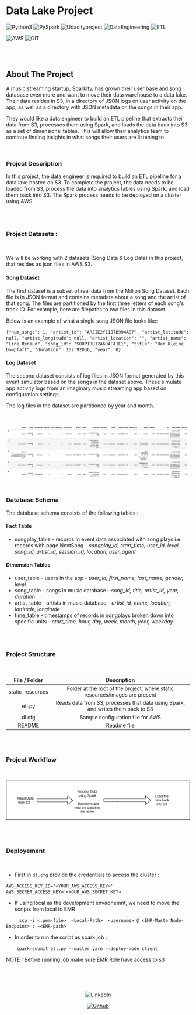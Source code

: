 # Data Lake Project

![Python3](https://img.shields.io/badge/python3-%20-blue) 
![PySpark](https://img.shields.io/badge/PySpark-%20-red)
![Udacityproject](https://img.shields.io/badge/Udacity-Project-blue) 
![DataEngineering](https://img.shields.io/badge/Data-Engineering-green)
![ETL](https://img.shields.io/badge/ETL-%20-brightgreen)

![AWS](https://img.shields.io/badge/Amazon_AWS-FF9900?style=for-the-badge&logo=amazonaws&logoColor=white)
![GIT](https://img.shields.io/badge/GIT-E44C30?style=for-the-badge&logo=git&logoColor=white)

<br> <br>

<!-- ABOUT THE PROJECT -->
## About The Project

A music streaming startup, Sparkify, has grown their user base and song database even more and want to move their data warehouse to a data lake. Their data resides in S3, in a directory of JSON logs on user activity on the app, as well as a directory with JSON metadata on the songs in their app.

They would like a data engineer to build an ETL pipeline that extracts their data from S3, processes them using Spark, and loads the data back into S3 as a set of dimensional tables. This will allow their analytics team to continue finding insights in what songs their users are listening to.

<br>

### Project Description

In this project, the data engineer is required to build an ETL pipeline for a data lake hosted on S3. To complete the project, the data needs to be loaded from S3, process the data into analytics tables using Spark, and load them back into S3. The Spark process needs to be deployed on a cluster using AWS.

<br><br>

### Project Datasets :

<br>

We will be working with 2 datasets (Song Data & Log Data) in this project, that resides as json files in AWS S3.

#### Song Dataset
The first dataset is a subset of real data from the Million Song Dataset. Each file is in JSON format and contains metadata about a song and the artist of that song. The files are partitioned by the first three letters of each song's track ID. For example, here are filepaths to two files in this dataset.

Below is an example of what a single song JSON file looks like:
```
{"num_songs": 1, "artist_id": "ARJIE2Y1187B994AB7", "artist_latitude": null, "artist_longitude": null, "artist_location": "", "artist_name": "Line Renaud", "song_id": "SOUPIRU12A6D4FA1E1", "title": "Der Kleine Dompfaff", "duration": 152.92036, "year": 0}
```

#### Log Dataset
The second dataset consists of log files in JSON format generated by this event simulator based on the songs in the dataset above. These simulate app activity logs from an imaginary music streaming app based on configuration settings.

The log files in the dataset are partitioned by year and month. 

<br>

![log_data](/static_resources/log-data.png)
<br><br>

### Database Schema

The database schema consists of the following tables : 

####  Fact Table
- songplay_table - records in event data associated with song plays i.e. records with page NextSong -  *songplay_id, start_time, user_id, level, song_id, artist_id, session_id, location, user_agent*

#### Dimension Tables
- user_table - users in the app - 
*user_id, first_name, last_name, gender, level*
- song_table - songs in music database - 
*song_id, title, artist_id, year, duration*
- artist_table - artists in music database - 
*artist_id, name, location, lattitude, longitude*
- time_table - timestamps of records in songplays broken down into specific units - 
*start_time, hour, day, week, month, year, weekday*

<br><br>

### Project Structure
<div align=center><br>

|     File / Folder      |                         Description                          |
| :--------------------: | :----------------------------------------------------------: |
|         static_resources         |  Folder at the root of the project, where static resources/images are present  |
|         etl.py         | Reads data from S3, processes that data using Spark, and writes them back to S3 |
|         dl.cfg         |              Sample configuration file for AWS               |
|         README         |                         Readme file                          |

</div>
<br><br>

### Project Workflow
<br>
<div align=center>

![project_workflow](/static_resources/data-flow.png)
</div>
<br><br>

### Deployement

<br>

* First in `dl.cfg` provide the credentials to access the cluster :


```
AWS_ACCESS_KEY_ID='<YOUR_AWS_ACCESS_KEY>'
AWS_SECRET_ACCESS_KEY='<YOUR_AWS_SECRET_KEY>'
```

* If using local as the development environemnt, we need to move the scripts from local to EMR 


 
```
     scp -i <.pem-file>  <Local-Path>  <username> @ <EMR-MasterNode-Endpoint> : ~<EMR-path>
```

* In order to run the script as spark job :
```
    spark-submit etl.py --master yarn --deploy-mode client 
```
NOTE : Before running job make sure EMR Role have access to s3

<!-- Connect with me -->
<div align=center>
<br><br><br>

[![LinkedIn](https://img.shields.io/badge/LinkedIn-0077B5?style=for-the-badge&logo=linkedin&logoColor=white)](https://www.linkedin.com/in/deepankar-acharyya-034053a5/)

[![Github](https://img.shields.io/badge/GitHub-100000?style=for-the-badge&logo=github&logoColor=white)](https://github.com/DeepankarAcharyya)

<br><br>
</div>